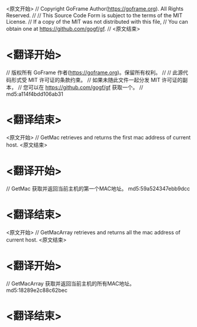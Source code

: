 
<原文开始>
// Copyright GoFrame Author(https://goframe.org). All Rights Reserved.
//
// This Source Code Form is subject to the terms of the MIT License.
// If a copy of the MIT was not distributed with this file,
// You can obtain one at https://github.com/gogf/gf.
//
<原文结束>

# <翻译开始>
// 版权所有 GoFrame 作者(https://goframe.org)。保留所有权利。
//
// 此源代码形式受 MIT 许可证的条款约束。
// 如果未随此文件一起分发 MIT 许可证的副本，
// 您可以在 https://github.com/gogf/gf 获取一个。
// md5:a114f4bdd106ab31
# <翻译结束>


<原文开始>
// GetMac retrieves and returns the first mac address of current host.
<原文结束>

# <翻译开始>
// GetMac 获取并返回当前主机的第一个MAC地址。 md5:59a524347ebb9dcc
# <翻译结束>


<原文开始>
// GetMacArray retrieves and returns all the mac address of current host.
<原文结束>

# <翻译开始>
// GetMacArray 获取并返回当前主机的所有MAC地址。 md5:18289e2c88c62bec
# <翻译结束>

